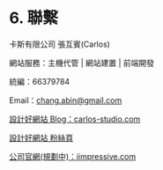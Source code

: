 # 6. 聯繫

卡斯有限公司 張互賓\(Carlos\)

網站服務：主機代管 \| 網站建置 \| 前端開發

統編：66379784

Email：chang.abin@gmail.com

[設計好網站 Blog：carlos-studio.com](https://github.com/carlos411/web_front_end_class_of_app/tree/6d83d0ab15b5d8143118c4f0238ebed52397ff4f/carlos-studio.com)

[設計好網站 粉絲頁](https://www.facebook.com/CarlosStudioTW/?ref=bookmarks)

[公司官網\(規劃中\)：iimpressive.com](https://github.com/carlos411/web_front_end_class_of_app/tree/6d83d0ab15b5d8143118c4f0238ebed52397ff4f/iimpressive.com)

